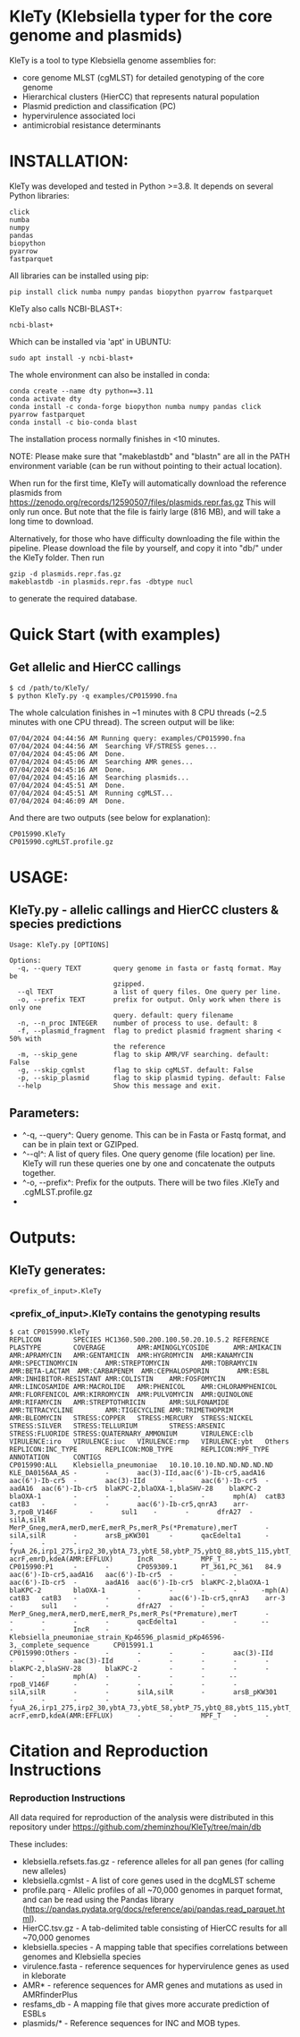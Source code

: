 
# KleTy (Klebsiella typer for the core genome and plasmids)
KleTy is a tool to type Klebsiella genome assemblies for: 
* core genome MLST (cgMLST) for detailed genotyping of the core genome
* Hierarchical clusters (HierCC) that represents natural population
* Plasmid prediction and classification (PC)
* hypervirulence associated loci
* antimicrobial resistance determinants


# INSTALLATION:

KleTy was developed and tested in Python >=3.8. It depends on several Python libraries: 
~~~~~~~~~~
click
numba
numpy
pandas
biopython
pyarrow
fastparquet
~~~~~~~~~~

All libraries can be installed using pip: 

~~~~~~~~~~
pip install click numba numpy pandas biopython pyarrow fastparquet
~~~~~~~~~~
KleTy also calls NCBI-BLAST+:

~~~~~~~~~~
ncbi-blast+
~~~~~~~~~~

Which can be installed via 'apt' in UBUNTU:
~~~~~~~~~~
sudo apt install -y ncbi-blast+
~~~~~~~~~~

The whole environment can also be installed in conda:


~~~~~~~~~~
conda create --name dty python==3.11
conda activate dty
conda install -c conda-forge biopython numba numpy pandas click pyarrow fastparquet
conda install -c bio-conda blast
~~~~~~~~~~

The installation process normally finishes in <10 minutes. 

NOTE: Please make sure that "makeblastdb" and "blastn" are all in the PATH environment variable (can be run without pointing to their actual location). 

When run for the first time, KleTy will automatically download the reference plasmids from https://zenodo.org/records/12590507/files/plasmids.repr.fas.gz
This will only run once. But note that the file is fairly large (816 MB), and will take a long time to download. 

Alternatively, for those who have difficulty downloading the file within the pipeline. Please download the file by yourself, and copy it into "db/" under the KleTy folder. Then run

~~~~~~~~~~
gzip -d plasmids.repr.fas.gz
makeblastdb -in plasmids.repr.fas -dbtype nucl
~~~~~~~~~~

to generate the required database. 



# Quick Start (with examples)
## Get allelic and HierCC callings
~~~~~~~~~~~
$ cd /path/to/KleTy/
$ python KleTy.py -q examples/CP015990.fna
~~~~~~~~~~~

The whole calculation finishes in ~1 minutes with 8 CPU threads (~2.5 minutes with one CPU thread). 
The screen output will be like:

~~~~~~~~~~~
07/04/2024 04:44:56 AM Running query: examples/CP015990.fna
07/04/2024 04:44:56 AM  Searching VF/STRESS genes...
07/04/2024 04:45:06 AM  Done.
07/04/2024 04:45:06 AM  Searching AMR genes...
07/04/2024 04:45:16 AM  Done.
07/04/2024 04:45:16 AM  Searching plasmids...
07/04/2024 04:45:51 AM  Done.
07/04/2024 04:45:51 AM  Running cgMLST...
07/04/2024 04:46:09 AM  Done.
~~~~~~~~~~~

And there are two outputs (see below for explanation):
~~~~~~~~~~~
CP015990.KleTy
CP015990.cgMLST.profile.gz
~~~~~~~~~~~


# USAGE:
## KleTy.py - allelic callings and HierCC clusters & species predictions

~~~~~~~~~~~~~~
Usage: KleTy.py [OPTIONS]

Options:
  -q, --query TEXT        query genome in fasta or fastq format. May be
                          gzipped.
  --ql TEXT               a list of query files. One query per line.
  -o, --prefix TEXT       prefix for output. Only work when there is only one
                          query. default: query filename
  -n, --n_proc INTEGER    number of process to use. default: 8
  -f, --plasmid_fragment  flag to predict plasmid fragment sharing < 50% with
                          the reference
  -m, --skip_gene         flag to skip AMR/VF searching. default: False
  -g, --skip_cgmlst       flag to skip cgMLST. default: False
  -p, --skip_plasmid      flag to skip plasmid typing. default: False
  --help                  Show this message and exit.
~~~~~~~~~~~~~~~~~

## Parameters:
* ^-q, --query^: Query genome. This can be in Fasta or Fastq format, and can be in plain text or GZIPped.
* ^--ql^: A list of query files. One query genome (file location) per line. KleTy will run these queries one by one and concatenate the outputs together.
* ^-o, --prefix^: Prefix for the outputs. There will be two files <prefix>.KleTy and <prefix>.cgMLST.profile.gz
* 


# Outputs:
## KleTy generates:

~~~~~~~~~~~~~
<prefix_of_input>.KleTy
~~~~~~~~~~~~~

### <prefix_of_input>.KleTy contains the genotyping results
~~~~~~~~~~~~~
$ cat CP015990.KleTy
REPLICON        SPECIES HC1360.500.200.100.50.20.10.5.2 REFERENCE       PLASTYPE        COVERAGE        AMR:AMINOGLYCOSIDE      AMR:AMIKACIN    AMR:APRAMYCIN   AMR:GENTAMICIN  AMR:HYGROMYCIN  AMR:KANAMYCIN   AMR:SPECTINOMYCIN       AMR:STREPTOMYCIN        AMR:TOBRAMYCIN AMR:BETA-LACTAM  AMR:CARBAPENEM  AMR:CEPHALOSPORIN       AMR:ESBL        AMR:INHIBITOR-RESISTANT AMR:COLISTIN    AMR:FOSFOMYCIN  AMR:LINCOSAMIDE AMR:MACROLIDE   AMR:PHENICOL    AMR:CHLORAMPHENICOL     AMR:FLORFENICOL AMR:KIRROMYCIN  AMR:PULVOMYCIN  AMR:QUINOLONE   AMR:RIFAMYCIN   AMR:STREPTOTHRICIN      AMR:SULFONAMIDE AMR:TETRACYCLINE        AMR:TIGECYCLINE AMR:TRIMETHOPRIM        AMR:BLEOMYCIN   STRESS:COPPER   STRESS:MERCURY  STRESS:NICKEL   STRESS:SILVER   STRESS:TELLURIUM        STRESS:ARSENIC  STRESS:FLUORIDE STRESS:QUATERNARY_AMMONIUM      VIRULENCE:clb   VIRULENCE:iro   VIRULENCE:iuc   VIRULENCE:rmp   VIRULENCE:ybt   Others  REPLICON:INC_TYPE       REPLICON:MOB_TYPE       REPLICON:MPF_TYPE       ANNOTATION      CONTIGS
CP015990:ALL    Klebsiella_pneumoniae   10.10.10.10.ND.ND.ND.ND.ND      KLE_DA0156AA_AS -       -       aac(3)-IId,aac(6')-Ib-cr5,aadA16        aac(6')-Ib-cr5  -       aac(3)-IId      -       aac(6')-Ib-cr5  -       aadA16  aac(6')-Ib-cr5  blaKPC-2,blaOXA-1,blaSHV-28    blaKPC-2 blaOXA-1        -       -       -       -       -       mph(A)  catB3   catB3   -       -       -       aac(6')-Ib-cr5,qnrA3    arr-3,rpoB_V146F        -       sul1    -       -       dfrA27  -       silA,silR       MerP_Gneg,merA,merD,merE,merR_Ps,merR_Ps(*Premature),merT       -       silA,silR       -       arsB_pKW301     -       qacEdelta1      -       -       -       -       fyuA_26,irp1_275,irp2_30,ybtA_73,ybtE_58,ybtP_75,ybtQ_88,ybtS_115,ybtT_26,ybtU_129,ybtX_73      acrF,emrD,kdeA(AMR:EFFLUX)      IncR    -       MPF_T  --
CP015990:P1     -       -       CP059309.1      PT_361,PC_361   84.9    aac(6')-Ib-cr5,aadA16   aac(6')-Ib-cr5  -       -       -       aac(6')-Ib-cr5  -       aadA16  aac(6')-Ib-cr5  blaKPC-2,blaOXA-1       blaKPC-2        blaOXA-1        -       -       -       -      -mph(A)  catB3   catB3   -       -       -       aac(6')-Ib-cr5,qnrA3    arr-3   -       sul1    -       -       dfrA27  -       -       MerP_Gneg,merA,merD,merE,merR_Ps,merR_Ps(*Premature),merT       -       -       -       -       -       qacEdelta1      -       -      --       -       -       IncR    -       -       Klebsiella_pneumoniae_strain_Kp46596_plasmid_pKp46596-3,_complete_sequence      CP015991.1
CP015990:Others -       -       -       -       -       aac(3)-IId      -       -       aac(3)-IId      -       -       -       -       -       blaKPC-2,blaSHV-28      blaKPC-2        -       -       -       -       -       -       mph(A)  -       -       -       -      --       rpoB_V146F      -       -       -       -       -       -       silA,silR       -       -       silA,silR       -       arsB_pKW301     -       -       -       -       -       -       fyuA_26,irp1_275,irp2_30,ybtA_73,ybtE_58,ybtP_75,ybtQ_88,ybtS_115,ybtT_26,ybtU_129,ybtX_73      acrF,emrD,kdeA(AMR:EFFLUX)      -       -       MPF_T   -       -
~~~~~~~~~~~~~


# Citation and Reproduction Instructions

### Reproduction Instructions
All data required for reproduction of the analysis were distributed in this repository under
https://github.com/zheminzhou/KleTy/tree/main/db


These includes:
* klebsiella.refsets.fas.gz - reference alleles for all pan genes (for calling new alleles)
* klebsiella.cgmlst - A list of core genes used in the dcgMLST scheme
* profile.parq - Allelic profiles of all ~70,000 genomes in parquet format, and can be read using the Pandas library (https://pandas.pydata.org/docs/reference/api/pandas.read_parquet.html). 
* HierCC.tsv.gz - A tab-delimited table consisting of HierCC results for all ~70,000 genomes
* klebsiella.species - A mapping table that specifies correlations between genomes and Klebsiella species
* virulence.fasta - reference sequences for hypervirulence genes as used in kleborate
* AMR* - reference sequences for AMR genes and mutations as used in AMRfinderPlus
* resfams_db - A mapping file that gives more accurate prediction of ESBLs
* plasmids/* - Reference sequences for INC and MOB types. 


